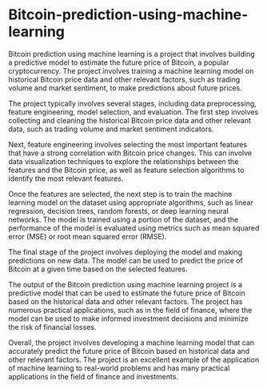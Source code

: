 # Bitcoin-prediction-using-machine-learning

Bitcoin prediction using machine learning is a project that involves building a predictive model to estimate the future price of Bitcoin, a popular cryptocurrency. The project involves training a machine learning model on historical Bitcoin price data and other relevant factors, such as trading volume and market sentiment, to make predictions about future prices.

The project typically involves several stages, including data preprocessing, feature engineering, model selection, and evaluation. The first step involves collecting and cleaning the historical Bitcoin price data and other relevant data, such as trading volume and market sentiment indicators.

Next, feature engineering involves selecting the most important features that have a strong correlation with Bitcoin price changes. This can involve data visualization techniques to explore the relationships between the features and the Bitcoin price, as well as feature selection algorithms to identify the most relevant features.

Once the features are selected, the next step is to train the machine learning model on the dataset using appropriate algorithms, such as linear regression, decision trees, random forests, or deep learning neural networks. The model is trained using a portion of the dataset, and the performance of the model is evaluated using metrics such as mean squared error (MSE) or root mean squared error (RMSE).

The final stage of the project involves deploying the model and making predictions on new data. The model can be used to predict the price of Bitcoin at a given time based on the selected features.

The output of the Bitcoin prediction using machine learning project is a predictive model that can be used to estimate the future price of Bitcoin based on the historical data and other relevant factors. The project has numerous practical applications, such as in the field of finance, where the model can be used to make informed investment decisions and minimize the risk of financial losses.

Overall, the project involves developing a machine learning model that can accurately predict the future price of Bitcoin based on historical data and other relevant factors. The project is an excellent example of the application of machine learning to real-world problems and has many practical applications in the field of finance and investments.
